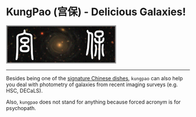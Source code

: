 # KungPao (宫保) - Delicious Galaxies!

<img src="doc/kungpao_logo.png" width="60%">

------

Besides being one of the [signature Chinese dishes](https://en.wikipedia.org/wiki/Kung_Pao_chicken), `kungpao` can also help you deal with photometry of galaxies from recent imaging surveys (e.g. HSC, DECaLS).

Also, `kungpao` does not stand for anything because forced acronym is for psychopath.